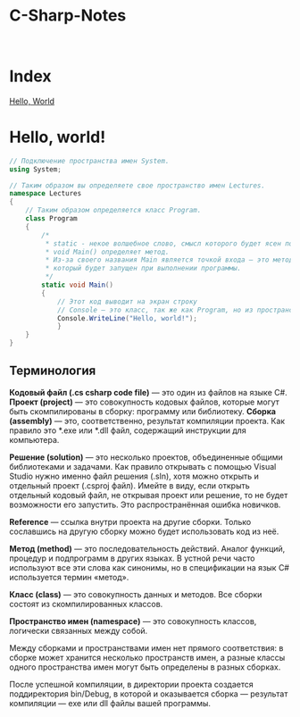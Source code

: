 # C-Sharp-Notes

<br>

# Index<br>

[Hello, World](#Hello-world)<br>

# Hello, world!

```c#
// Подключение пространства имен System.
using System;

// Таким образом вы определяете свое пространство имен Lectures.
namespace Lectures
{
	// Таким образом определяется класс Program.
	class Program
	{
		/*
		 * static - некое волшебное слово, смысл которого будет ясен позднее.
		 * void Main() определяет метод.
		 * Из-за своего названия Main является точкой входа — это метод, 
		 * который будет запущен при выполнении программы.
		 */
		static void Main()
		{
			// Этот код выводит на экран строку
			// Console — это класс, так же как Program, но из пространства имен System.
			Console.WriteLine("Hello, world!");
        	}
	}
}
```

## Терминология

**Кодовый файл (.cs csharp code file)** — это один из файлов на языке C#.
**Проект (project)** — это совокупность кодовых файлов, которые могут быть скомпилированы в сборку: программу или библиотеку.
**Сборка (assembly)** — это, соответственно, результат компиляции проекта. Как правило это *.exe или *.dll файл, содержащий инструкции для компьютера.

**Решение (solution)** — это несколько проектов, объединенные общими библиотеками и задачами. Как правило открывать с помощью Visual Studio нужно именно файл решения (.sln), хотя можно открыть и отдельный проект (.csproj файл). Имейте в виду, если открыть отдельный кодовый файл, не открывая проект или решение, то не будет возможности его запустить. Это распространённая ошибка новичков.

**Reference** — ссылка внутри проекта на другие сборки. Только сославшись на другую сборку можно будет использовать код из неё.

**Метод (method)** — это последовательность действий. Аналог функций, процедур и подпрограмм в других языках. В устной речи часто используют все эти слова как синонимы, но в спецификации на язык C# используется термин «метод».

**Класс (class)** — это совокупность данных и методов. Все сборки состоят из скомпилированных классов.

**Пространство имен (namespace)** — это совокупность классов, логически связанных между собой.

Между сборками и пространствами имен нет прямого соответствия: в сборке может хранится несколько пространств имен, а разные классы одного пространства имен могут быть определены в разных сборках.

После успешной компиляции, в директории проекта создается поддиректория bin/Debug, в которой и оказывается сборка — результат компиляции — exe или dll файлы вашей программы.


